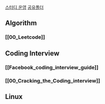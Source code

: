 [스터디 운영](https://docs.google.com/spreadsheets/d/1Ra0TfUFygu3N_DuhlXElY84E4Df5k3UlvC7QCrkhn60/edit#gid=0)
[공유폴더]()
## Algorithm
### [[00_Leetcode]]
## Coding Interview
### [[Facebook_coding_interview_guide]]
### [[00_Cracking_the_Coding_interview]]
## Linux
